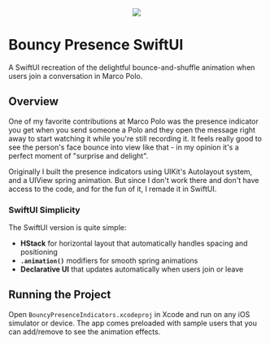 <p align="center">
  <img src="https://github.com/user-attachments/assets/8e7f1561-8229-458a-867f-5b24f2d6b145" />
</p>

# Bouncy Presence SwiftUI

A SwiftUI recreation of the delightful bounce-and-shuffle animation when users join a conversation in Marco Polo.

## Overview

One of my favorite contributions at Marco Polo was the presence indicator you get when you send someone a Polo and they open the message right away to start watching it while you're still recording it. It feels really good to see the person's face bounce into view like that - in my opinion it's a perfect moment of "surprise and delight".

Originally I built the presence indicators using UIKit's Autolayout system, and a UIView spring animation. But since I don't work there and don't have access to the code, and for the fun of it, I remade it in SwiftUI.


### SwiftUI Simplicity

The SwiftUI version is quite simple:

- **HStack** for horizontal layout that automatically handles spacing and positioning
- **`.animation()`** modifiers for smooth spring animations
- **Declarative UI** that updates automatically when users join or leave


## Running the Project

Open `BouncyPresenceIndicators.xcodeproj` in Xcode and run on any iOS simulator or device. The app comes preloaded with sample users that you can add/remove to see the animation effects.
